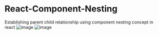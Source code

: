 # React-Component-Nesting
Establishing parent child relationship using component nesting concept in react
![image](https://github.com/user-attachments/assets/75b03d49-1ef1-416b-ba0f-d184825869d3)
![image](https://github.com/user-attachments/assets/dee6b191-8a78-446b-8b56-b7c4a09d7621)


